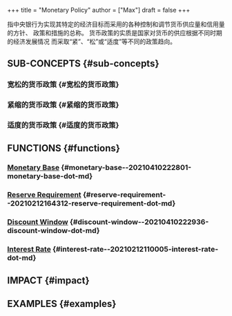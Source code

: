 +++
title = "Monetary Policy"
author = ["Max"]
draft = false
+++

指中央银行为实现其特定的经济目标而采用的各种控制和调节货币供应量和信用量的方针、
政策和措施的总称。 货币政策的实质是国家对货币的供应根据不同时期的经济发展情况
而采取“紧”、“松”或“适度”等不同的政策趋向。


## SUB-CONCEPTS {#sub-concepts}


### 宽松的货币政策 {#宽松的货币政策}


### 紧缩的货币政策 {#紧缩的货币政策}


### 适度的货币政策 {#适度的货币政策}


## FUNCTIONS {#functions}


### [Monetary Base](20210410222801-monetary_base.md) {#monetary-base--20210410222801-monetary-base-dot-md}


### [Reserve Requirement](20210212164312-reserve_requirement.md) {#reserve-requirement--20210212164312-reserve-requirement-dot-md}


### [Discount Window](20210410222936-discount_window.md) {#discount-window--20210410222936-discount-window-dot-md}


### [Interest Rate](20210212110005-interest_rate.md) {#interest-rate--20210212110005-interest-rate-dot-md}


## IMPACT {#impact}


## EXAMPLES {#examples}
